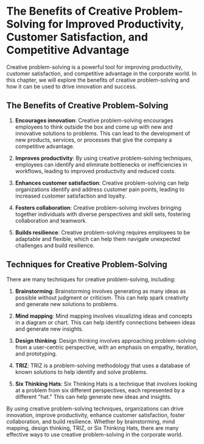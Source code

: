# The Benefits of Creative Problem-Solving for Improved Productivity, Customer Satisfaction, and Competitive Advantage

Creative problem-solving is a powerful tool for improving productivity, customer satisfaction, and competitive advantage in the corporate world. In this chapter, we will explore the benefits of creative problem-solving and how it can be used to drive innovation and success.

The Benefits of Creative Problem-Solving
----------------------------------------

1. **Encourages innovation**: Creative problem-solving encourages employees to think outside the box and come up with new and innovative solutions to problems. This can lead to the development of new products, services, or processes that give the company a competitive advantage.

2. **Improves productivity**: By using creative problem-solving techniques, employees can identify and eliminate bottlenecks or inefficiencies in workflows, leading to improved productivity and reduced costs.

3. **Enhances customer satisfaction**: Creative problem-solving can help organizations identify and address customer pain points, leading to increased customer satisfaction and loyalty.

4. **Fosters collaboration**: Creative problem-solving involves bringing together individuals with diverse perspectives and skill sets, fostering collaboration and teamwork.

5. **Builds resilience**: Creative problem-solving requires employees to be adaptable and flexible, which can help them navigate unexpected challenges and build resilience.

Techniques for Creative Problem-Solving
---------------------------------------

There are many techniques for creative problem-solving, including:

1. **Brainstorming**: Brainstorming involves generating as many ideas as possible without judgment or criticism. This can help spark creativity and generate new solutions to problems.

2. **Mind mapping**: Mind mapping involves visualizing ideas and concepts in a diagram or chart. This can help identify connections between ideas and generate new insights.

3. **Design thinking**: Design thinking involves approaching problem-solving from a user-centric perspective, with an emphasis on empathy, iteration, and prototyping.

4. **TRIZ**: TRIZ is a problem-solving methodology that uses a database of known solutions to help identify and solve problems.

5. **Six Thinking Hats**: Six Thinking Hats is a technique that involves looking at a problem from six different perspectives, each represented by a different "hat." This can help generate new ideas and insights.

By using creative problem-solving techniques, organizations can drive innovation, improve productivity, enhance customer satisfaction, foster collaboration, and build resilience. Whether by brainstorming, mind mapping, design thinking, TRIZ, or Six Thinking Hats, there are many effective ways to use creative problem-solving in the corporate world.

